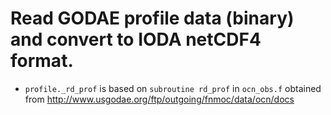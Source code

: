 # Read GODAE profile data (binary) and convert to IODA netCDF4 format.

- `profile._rd_prof` is based on `subroutine rd_prof` in `ocn_obs.f` obtained from
http://www.usgodae.org/ftp/outgoing/fnmoc/data/ocn/docs
